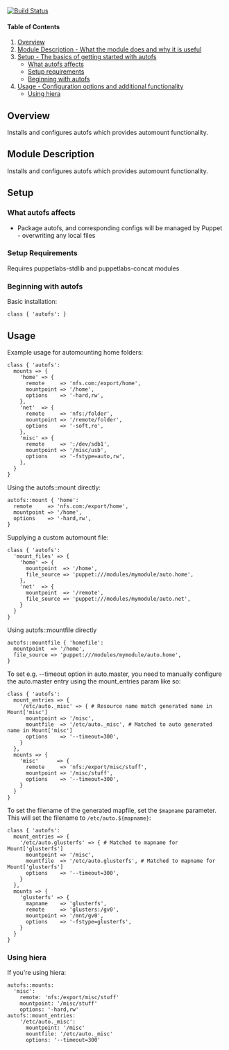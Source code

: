 [![Build Status](https://travis-ci.org/onpuppet/puppet-autofs.svg?branch=master)](https://travis-ci.org/onpuppet/puppet-autofs)

#### Table of Contents

1. [Overview](#overview)
2. [Module Description - What the module does and why it is useful](#module-description)
3. [Setup - The basics of getting started with autofs](#setup)
    * [What autofs affects](#what-autofs-affects)
    * [Setup requirements](#setup-requirements)
    * [Beginning with autofs](#beginning-with-autofs)
4. [Usage - Configuration options and additional functionality](#usage)
    * [Using hiera](#using-hiera)

## Overview

Installs and configures autofs which provides automount functionality.

## Module Description

Installs and configures autofs which provides automount functionality.

## Setup

### What autofs affects

* Package autofs, and corresponding configs will be managed by Puppet - overwriting any local files

### Setup Requirements

Requires puppetlabs-stdlib and puppetlabs-concat modules

### Beginning with autofs

Basic installation:

    class { 'autofs': }

## Usage

Example usage for automounting home folders:
```puppet
class { 'autofs':
  mounts => {
    'home' => {
      remote     => 'nfs.com:/export/home',
      mountpoint => '/home',
      options    => '-hard,rw',
    },
    'net'  => {
      remote     => 'nfs:/folder',
      mountpoint => '/remote/folder',
      options    => '-soft,ro',
    },
    'misc' => {
      remote     => ':/dev/sdb1',
      mountpoint => '/misc/usb',
      options    => '-fstype=auto,rw',
    },
  }
}
```
Using the autofs::mount directly:

```puppet
autofs::mount { 'home':
  remote     => 'nfs.com:/export/home',
  mountpoint => '/home',
  options    => '-hard,rw',
}
```
Supplying a custom automount file:
```puppet
class { 'autofs':
  'mount_files' => {
    'home' => {
      mountpoint  => '/home',
      file_source => 'puppet:///modules/mymodule/auto.home',
    },
    'net'  => {
      mountpoint  => '/remote',
      file_source => 'puppet:///modules/mymodule/auto.net',
    }
  }
}
```
Using autofs::mountfile directly
```puppet
autofs::mountfile { 'homefile':
  mountpoint  => '/home', 
  file_source => 'puppet:///modules/mymodule/auto.home',
}
```      

To set e.g. --timeout option in auto.master, you need to manually configure the
auto.master entry using the mount_entries param like so:
```puppet
class { 'autofs':
  mount_entries => {
    '/etc/auto._misc' => { # Resource name match generated name in Mount['misc']
      mountpoint => '/misc',
      mountfile  => '/etc/auto._misc', # Matched to auto generated name in Mount['misc']
      options    => '--timeout=300',
    }
  },
  mounts => {
    'misc'      => {
      remote     => 'nfs:/export/misc/stuff',
      mountpoint => '/misc/stuff',
      options    => '--timeout=300',
    }
  }
}
```

To set the filename of the generated mapfile, set the `$mapname` parameter.
This will set the filename to `/etc/auto.${mapname}`:
```puppet
class { 'autofs':
  mount_entries => {
    '/etc/auto.glusterfs' => { # Matched to mapname for Mount['glusterfs']
      mountpoint => '/misc',
      mountfile  => '/etc/auto.glusterfs', # Matched to mapname for Mount['glusterfs']
      options    => '--timeout=300',
    }
  },
  mounts => {
    'glusterfs' => {
      mapname    => 'glusterfs',
      remote     => 'glusters:/gv0',
      mountpoint => '/mnt/gv0',
      options    => '-fstype=glusterfs',
    }
  }
}
```
### Using hiera

If you're using hiera:
```puppet
autofs::mounts:
  'misc':
    remote: 'nfs:/export/misc/stuff'
    mountpoint: '/misc/stuff'
    options: '-hard,rw'
autofs::mount_entries:
    '/etc/auto._misc':
      mountpoint: '/misc'
      mountfile: '/etc/auto._misc'
      options: '--timeout=300'
```
